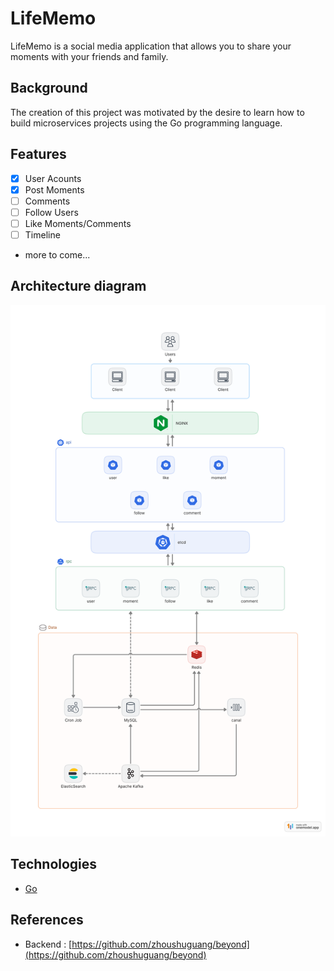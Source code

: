 # LifeMemo

LifeMemo is a social media application that allows you to share your moments with your friends and family.

## Background

The creation of this project was motivated by the desire to learn how to build microservices projects using the Go programming language.

## Features
- [X] User Acounts
- [X] Post Moments
- [ ] Comments
- [ ] Follow Users
- [ ] Like Moments/Comments
- [ ] Timeline
- more to come...

## Architecture diagram
![Architecture diagram](/doc/images/lifememo.png)

## Technologies
- [Go](https://golang.org/)

## References
- Backend : [https://github.com/zhoushuguang/beyond](https://github.com/zhoushuguang/beyond)